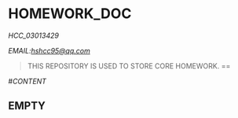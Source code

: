 ﻿# HOMEWORK_DOC
  *HCC_03013429*
 
  *EMAIL:hshcc95@qq.com*

>THIS REPOSITORY IS USED TO STORE CORE HOMEWORK.
==


#_CONTENT_  
## EMPTY
  
